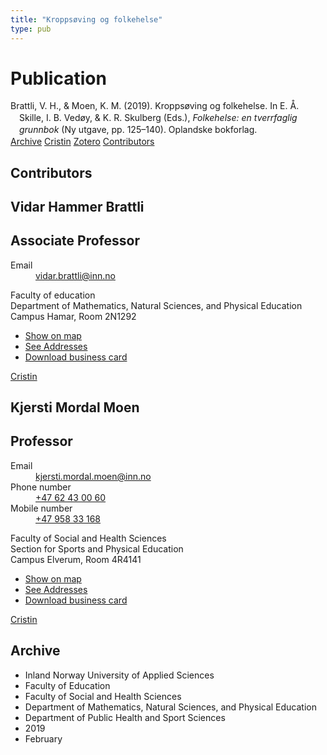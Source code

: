 ```yaml
---
title: "Kroppsøving og folkehelse"
type: pub
---
```

<h1>Publication</h1>
<article id="csl-bib-container-2VZ4G2UR" class="csl-bib-container">
  <div class="csl-bib-body" style="line-height: 1.35; padding-left: 1em; text-indent:-1em;">
  <div class="csl-entry">Brattli, V. H., &amp; Moen, K. M. (2019). Kropps&#xF8;ving og folkehelse. In E. &#xC5;. Skille, I. B. Ved&#xF8;y, &amp; K. R. Skulberg (Eds.), <i>Folkehelse: en tverrfaglig grunnbok</i> (Ny utgave, pp. 125&#x2013;140). Oplandske bokforlag.</div>
</div>
  <div class="csl-bib-buttons">
    <a href="#taxonomy-article-2VZ4G2UR" class="csl-bib-button">Archive</a>
    <a href="https://app.cristin.no/results/show.jsf?id=1679542" alt="Cristin URL" class="csl-bib-button">Cristin</a>
    <a href="http://zotero.org/groups/5022929/items/2VZ4G2UR" alt="Zotero URL" class="csl-bib-button">Zotero</a>
    <a href="#contributors-article-2VZ4G2UR" class="csl-bib-button">Contributors</a>
  </div>
  <div id="csl-bib-meta-container-2VZ4G2UR"></div>
</article>
<div id="csl-bib-meta-2VZ4G2UR" class="csl-bib-meta">
  <article id="contributors-article-2VZ4G2UR" class="contributors-article">
    <h1>Contributors</h1>
    <div class="personas">
<div class="vrtx-hinn-person-card">
<div class="photo">
<i class="lar la-user-circle missing-person"></i>
</div>
<div class="info">
<hgroup><h1>Vidar Hammer Brattli</h1>
<h2>Associate Professor</h2>
</hgroup><dl>
<dt>Email</dt>
<dd>
<a href="mailto:vidar.brattli@inn.no">vidar.brattli@inn.no</a>
</dd>
</dl>
<p>
Faculty of education<br>
Department of Mathematics, Natural Sciences, and Physical Education<br>
Campus Hamar,
Room 2N1292
</p>
<ul class="vrtx-hinn-links">
<li><a href="https://www.google.com/maps?q=60.79677,11.07358">Show on map</a></li>
<li><a href="https://www.inn.no/english/find-an-employee/vidar-brattli.html#vrtx-hinn-addresses">See Addresses</a></li>
<li><a href="https://www.inn.no/english/find-an-employee/vidar-brattli.html?vrtx=vcf">Download business card</a></li>
</ul>
</div>
</div>
<a href="https://app.cristin.no/persons/show.jsf?id=327492" alt="Cristin URL" class="personas-cristin">Cristin</a>
</div> <div class="personas">
<div class="vrtx-hinn-person-card">
<div class="photo">
<i class="lar la-user-circle missing-person"></i>
</div>
<div class="info">
<hgroup><h1>Kjersti Mordal Moen</h1>
<h2>Professor</h2>
</hgroup><dl>
<dt>Email</dt>
<dd>
<a href="mailto:kjersti.mordal.moen@inn.no">kjersti.mordal.moen@inn.no</a>
</dd>
<dt>Phone number</dt>
<dd><a href="tel:+4762430060">
+47 62 43 00 60
</a></dd>
<dt>Mobile number</dt>
<dd><a href="tel:+4795833168">
+47 958 33 168
</a></dd>
</dl>
<p>
Faculty of Social and Health Sciences<br>
Section for Sports and Physical Education<br>
Campus Elverum,
Room 4R4141
</p>
<ul class="vrtx-hinn-links">
<li><a href="https://www.google.com/maps?q=60.88156,11.53723">Show on map</a></li>
<li><a href="https://www.inn.no/english/find-an-employee/kjersti-mordal-moen.html#vrtx-hinn-addresses">See Addresses</a></li>
<li><a href="https://www.inn.no/english/find-an-employee/kjersti-mordal-moen.html?vrtx=vcf">Download business card</a></li>
</ul>
</div>
</div>
<a href="https://app.cristin.no/persons/show.jsf?id=53554" alt="Cristin URL" class="personas-cristin">Cristin</a>
</div>
  </article>
  <article id="taxonomy-article-2VZ4G2UR" class="taxonomy-article">
    <h1>Archive</h1>
    <ul>
      <li>Inland Norway University of Applied Sciences</li>
      <li>Faculty of Education</li>
      <li>Faculty of Social and Health Sciences</li>
      <li>Department of Mathematics, Natural Sciences, and Physical Education</li>
      <li>Department of Public Health and Sport Sciences</li>
      <li>2019</li>
      <li>February</li>
    </ul>
  </article>
</div>
